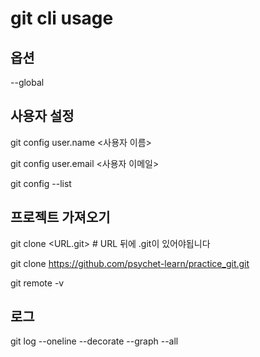 # git cli usage

## 옵션
--global

## 사용자 설정

git config user.name <사용자 이름>

git config user.email <사용자 이메일>

git config --list

## 프로젝트 가져오기

git clone <URL.git>   # URL 뒤에 .git이 있어야됩니다

git clone https://github.com/psychet-learn/practice_git.git

git remote -v


## 로그
git log --oneline --decorate --graph --all



